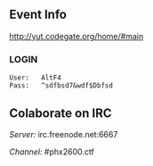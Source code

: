 Event Info
----------

http://yut.codegate.org/home/#main

### LOGIN

    User:   AltF4
    Pass:   ^sdfbsd7&wdf$Dbfsd


Colaborate on IRC
-----------------

*Server:* irc.freenode.net:6667

*Channel:* #phx2600.ctf

